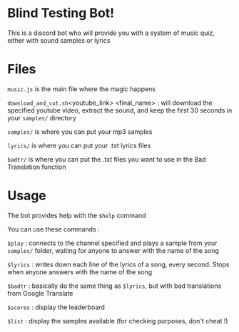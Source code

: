 # Blind Testing Bot!

This is a discord bot who will provide you with a system of music quiz, either with sound samples or lyrics


# Files

`music.js` is the main file where the magic happens

`download_and_cut.sh`<youtube_link> <final_name> : will download the specified youtube video, extract the sound, and keep the first 30 seconds in your `samples/` directory

`samples/` is where you can put your mp3 samples

`lyrics/` is where you can put your .txt lyrics files

`badtr/` is where you can put the .txt files you want to use in the Bad Translation function

# Usage
The bot provides help with the `$help` command

You can use these commands : 

`$play` : connects to the channel specified and plays a sample from your `samples/` folder, waiting for anyone to answer with the name of the song

`$lyrics` : writes down each line of the lyrics of a song, every second. Stops when anyone answers with the name of the song

`$badtr` : basically do the same thing as `$lyrics`, but with bad translations from Google Translate

`$scores` : display the leaderboard

`$list` : display the samples available (for checking purposes, don't cheat !)


